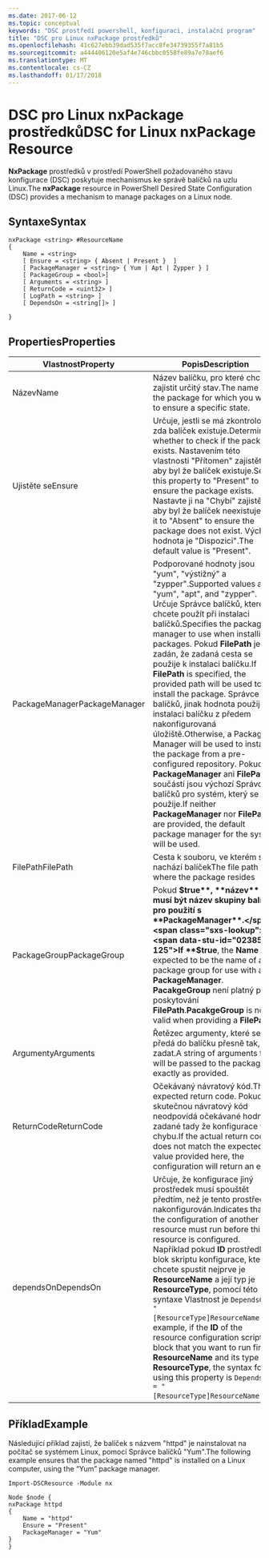 ```yaml
---
ms.date: 2017-06-12
ms.topic: conceptual
keywords: "DSC prostředí powershell, konfiguraci, instalační program"
title: "DSC pro Linux nxPackage prostředků"
ms.openlocfilehash: 41c627ebb39dad535f7acc8fe34739355f7a81b5
ms.sourcegitcommit: a444406120e5af4e746cbbc0558fe89a7e78aef6
ms.translationtype: MT
ms.contentlocale: cs-CZ
ms.lasthandoff: 01/17/2018
---
```

# <a name="dsc-for-linux-nxpackage-resource"></a><span data-ttu-id="02385-103">DSC pro Linux nxPackage prostředků</span><span class="sxs-lookup"><span data-stu-id="02385-103">DSC for Linux nxPackage Resource</span></span>

<span data-ttu-id="02385-104">**NxPackage** prostředků v prostředí PowerShell požadovaného stavu konfigurace (DSC) poskytuje mechanismus ke správě balíčků na uzlu Linux.</span><span class="sxs-lookup"><span data-stu-id="02385-104">The **nxPackage** resource in PowerShell Desired State Configuration (DSC) provides a mechanism to manage packages on a Linux node.</span></span>

## <a name="syntax"></a><span data-ttu-id="02385-105">Syntaxe</span><span class="sxs-lookup"><span data-stu-id="02385-105">Syntax</span></span>

```
nxPackage <string> #ResourceName
{
    Name = <string>
    [ Ensure = <string> { Absent | Present }  ]
    [ PackageManager = <string> { Yum | Apt | Zypper } ]
    [ PackageGroup = <bool>]
    [ Arguments = <string> ]
    [ ReturnCode = <uint32> ]
    [ LogPath = <string> ]
    [ DependsOn = <string[]> ]
    
}
```

## <a name="properties"></a><span data-ttu-id="02385-106">Properties</span><span class="sxs-lookup"><span data-stu-id="02385-106">Properties</span></span>

|  <span data-ttu-id="02385-107">Vlastnost</span><span class="sxs-lookup"><span data-stu-id="02385-107">Property</span></span> |  <span data-ttu-id="02385-108">Popis</span><span class="sxs-lookup"><span data-stu-id="02385-108">Description</span></span> | 
|---|---|
| <span data-ttu-id="02385-109">Název</span><span class="sxs-lookup"><span data-stu-id="02385-109">Name</span></span>| <span data-ttu-id="02385-110">Název balíčku, pro které chcete zajistit určitý stav.</span><span class="sxs-lookup"><span data-stu-id="02385-110">The name of the package for which you want to ensure a specific state.</span></span>| 
| <span data-ttu-id="02385-111">Ujistěte se</span><span class="sxs-lookup"><span data-stu-id="02385-111">Ensure</span></span>| <span data-ttu-id="02385-112">Určuje, jestli se má zkontrolovat, zda balíček existuje.</span><span class="sxs-lookup"><span data-stu-id="02385-112">Determines whether to check if the package exists.</span></span> <span data-ttu-id="02385-113">Nastavením této vlastnosti "Přítomen" zajistěte, aby byl že balíček existuje.</span><span class="sxs-lookup"><span data-stu-id="02385-113">Set this property to "Present" to ensure the package exists.</span></span> <span data-ttu-id="02385-114">Nastavte ji na "Chybí" zajistěte, aby byl že balíček neexistuje.</span><span class="sxs-lookup"><span data-stu-id="02385-114">Set it to "Absent" to ensure the package does not exist.</span></span> <span data-ttu-id="02385-115">Výchozí hodnota je "Dispozici".</span><span class="sxs-lookup"><span data-stu-id="02385-115">The default value is "Present".</span></span>|  
| <span data-ttu-id="02385-116">PackageManager</span><span class="sxs-lookup"><span data-stu-id="02385-116">PackageManager</span></span>| <span data-ttu-id="02385-117">Podporované hodnoty jsou "yum", "výstižný" a "zypper".</span><span class="sxs-lookup"><span data-stu-id="02385-117">Supported values are "yum", "apt", and "zypper".</span></span> <span data-ttu-id="02385-118">Určuje Správce balíčků, které chcete použít při instalaci balíčků.</span><span class="sxs-lookup"><span data-stu-id="02385-118">Specifies the package manager to use when installing packages.</span></span> <span data-ttu-id="02385-119">Pokud **FilePath** je zadán, že zadaná cesta se použije k instalaci balíčku.</span><span class="sxs-lookup"><span data-stu-id="02385-119">If **FilePath** is specified, the provided path will be used to install the package.</span></span> <span data-ttu-id="02385-120">Správce balíčků, jinak hodnota použije k instalaci balíčku z předem nakonfigurovaná úložiště.</span><span class="sxs-lookup"><span data-stu-id="02385-120">Otherwise, a Package Manager will be used to install the package from a pre-configured repository.</span></span> <span data-ttu-id="02385-121">Pokud ani **PackageManager** ani **FilePath** součástí jsou výchozí Správce balíčků pro systém, který se použije.</span><span class="sxs-lookup"><span data-stu-id="02385-121">If neither **PackageManager** nor **FilePath** are provided, the default package manager for the system will be used.</span></span>| 
| <span data-ttu-id="02385-122">FilePath</span><span class="sxs-lookup"><span data-stu-id="02385-122">FilePath</span></span>| <span data-ttu-id="02385-123">Cesta k souboru, ve kterém se nachází balíček</span><span class="sxs-lookup"><span data-stu-id="02385-123">The file path where the package resides</span></span>| 
| <span data-ttu-id="02385-124">PackageGroup</span><span class="sxs-lookup"><span data-stu-id="02385-124">PackageGroup</span></span>| <span data-ttu-id="02385-125">Pokud **$true**, **název** musí být název skupiny balíček pro použití s **PackageManager**.</span><span class="sxs-lookup"><span data-stu-id="02385-125">If **$true**, the **Name** is expected to be the name of a package group for use with a **PackageManager**.</span></span> <span data-ttu-id="02385-126">**PacakgeGroup** není platný při poskytování **FilePath**.</span><span class="sxs-lookup"><span data-stu-id="02385-126">**PacakgeGroup** is not valid when providing a **FilePath**.</span></span>| 
| <span data-ttu-id="02385-127">Argumenty</span><span class="sxs-lookup"><span data-stu-id="02385-127">Arguments</span></span>| <span data-ttu-id="02385-128">Řetězec argumenty, které se předá do balíčku přesně tak, jak zadat.</span><span class="sxs-lookup"><span data-stu-id="02385-128">A string of arguments that will be passed to the package exactly as provided.</span></span>| 
| <span data-ttu-id="02385-129">ReturnCode</span><span class="sxs-lookup"><span data-stu-id="02385-129">ReturnCode</span></span>| <span data-ttu-id="02385-130">Očekávaný návratový kód.</span><span class="sxs-lookup"><span data-stu-id="02385-130">The expected return code.</span></span> <span data-ttu-id="02385-131">Pokud skutečnou návratový kód neodpovídá očekávané hodnotě zadané tady že konfigurace vrátí chybu.</span><span class="sxs-lookup"><span data-stu-id="02385-131">If the actual return code does not match the expected value provided here, the configuration will return an error.</span></span>| 
| <span data-ttu-id="02385-132">dependsOn</span><span class="sxs-lookup"><span data-stu-id="02385-132">DependsOn</span></span> | <span data-ttu-id="02385-133">Určuje, že konfigurace jiný prostředek musí spouštět předtím, než je tento prostředek nakonfigurován.</span><span class="sxs-lookup"><span data-stu-id="02385-133">Indicates that the configuration of another resource must run before this resource is configured.</span></span> <span data-ttu-id="02385-134">Například pokud **ID** prostředku blok skriptu konfigurace, který chcete spustit nejprve je **ResourceName** a její typ je **ResourceType**, pomocí této syntaxe Vlastnost je `DependsOn = "[ResourceType]ResourceName"`.</span><span class="sxs-lookup"><span data-stu-id="02385-134">For example, if the **ID** of the resource configuration script block that you want to run first is **ResourceName** and its type is **ResourceType**, the syntax for using this property is `DependsOn = "[ResourceType]ResourceName"`.</span></span>| 

## <a name="example"></a><span data-ttu-id="02385-135">Příklad</span><span class="sxs-lookup"><span data-stu-id="02385-135">Example</span></span>

<span data-ttu-id="02385-136">Následující příklad zajistí, že balíček s názvem "httpd" je nainstalovat na počítač se systémem Linux, pomocí Správce balíčků "Yum".</span><span class="sxs-lookup"><span data-stu-id="02385-136">The following example ensures that the package named "httpd" is installed on a Linux computer, using the “Yum” package manager.</span></span>

```
Import-DSCResource -Module nx 

Node $node {
nxPackage httpd
{
    Name = "httpd"
    Ensure = "Present"
    PackageManager = "Yum"
}
}
```


